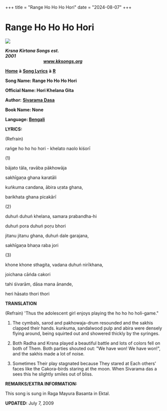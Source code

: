 +++
title = "Range Ho Ho Ho Hori"
date = "2024-08-07"
+++

# Range Ho Ho Ho Hori
**[![](http://kksongs.org/image_files/image002.jpg)](http://kksongs.org/)**

**_Krsna_** **_Kirtana Songs est. 2001_**                                                                                                                                                      **_www.kksongs.org_**

**[Home](http://kksongs.org/)** **à** **[Song Lyrics](http://kksongs.org/lyrics.html)** **à** **[R](http://kksongs.org/songs/song_r.html)**

**Song Name: Range Ho Ho Ho Hori**

**Official Name: Hori Khelana Gita**

**Author:** [**Sivarama** **Dasa**](http://kksongs.org/authors/list/sivarama.html)

**Book Name: None**

**Language: [Bengali](http://kksongs.org/language/list/bengali.html)**

**LYRICS:**

(Refrain)

rańge ho ho ho hori - khelato naolo kiśorī

(1)

bājato tāla, ravāba pākhowāja

sakhīgaṇa ghana karatāli

kuńkuma candana, ābira uṛata ghana,

barikhata ghana picakārī

(2)

duhuń duhuń khelana, samara prabandha\-hi

duhuń pora duhuń poṛu bhori

jitanu jitanu ghana, duhuń dale garajana,

sakhīgaṇa bhaṇa raba jori

(3)

khone khone sthagita, vadana duhuń nirīkhana,

joichana cāńda cakori

tahi śivarām, dāsa mana ānande,

heri hāsato thori thori

**TRANSLATION**

(Refrain) 'Thus the adolescent girl enjoys playing the ho ho ho holi\-game."

1) The cymbals, sarod and pakhowaja\-drum resounded and the sakhis clapped their hands. kunkuma, sandalwood pulp and abira were densely flying around, being squirted out and showered thickly by the syringes.

2) Both Radha and Krsna played a beautiful battle and lots of colors fell on both of Them. Both parties shouted out: "We have won! We have won!", and the sakhis made a lot of noise.

3) Sometimes Their play stagnated because They stared at Each others' faces like the Cakora\-birds staring at the moon. When Sivarama das a sees this he slightly smiles out of bliss.

**REMARKS/EXTRA INFORMATION:**

This song is sung in Raga Mayura Basanta in Ektal.

**UPDATED:** July 7, 2009